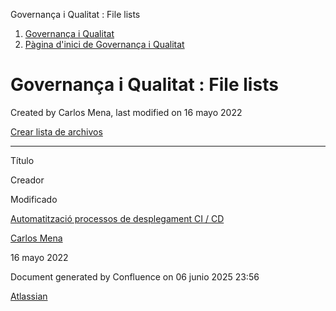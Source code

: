 Governança i Qualitat : File lists  

1.  [Governança i Qualitat](index.md)
2.  [Pàgina d'inici de Governança i Qualitat](64980748.md)

Governança i Qualitat : File lists
==================================

Created by Carlos Mena, last modified on 16 mayo 2022

[Crear lista de archivos](https://confluence.aoc.cat?createDialogSpaceKey=GIQ&createDialogBlueprintId=fd6b4a7e-a07a-413d-b6f7-45314758b514)

* * *

Título

Creador

Modificado

[Automatització processos de desplegament CI / CD](/pages/viewpage.action?pageId=64981447)

[Carlos Mena](/display/~cmena)

16 mayo 2022

Document generated by Confluence on 06 junio 2025 23:56

[Atlassian](http://www.atlassian.com/)